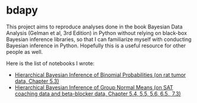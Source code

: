 bdapy
=====

This project aims to reproduce analyses done in the book
Bayesian Data Analysis (Gelman et al, 3rd Edition) in Python
without relying on black-box Bayesian inference libraries,
so that I can familiarize myself with conducting Bayesian inference in Python.
Hopefully this is a useful resource for other people as well.

Here is the list of notebooks I wrote:

* [Hierarchical Bayesian Inference of Binomial Probabilities (on rat tumor data, Chapter 5.3)](http://nbviewer.ipython.org/github/bikestra/bdapy/blob/master/ch5_3_rat_tumor.ipynb)
* [Hierarchical Bayesian Inference of Group Normal Means (on SAT coaching data and beta-blocker data, Chapter 5.4, 5.5, 5.6, 6.5., 7.3)](http://nbviewer.ipython.org/github/bikestra/bdapy/blob/master/hierarchical_normal.ipynb)